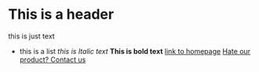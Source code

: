 # This is a header
this is just text
- this is a list
_this is Italic text_ 
**This is bold text**
[link to homepage](https://zesty-lemon.github.io/testWebsite/)
[Hate our product? Contact us](https://zesty-lemon.github.io/testWebsite/contactus)
